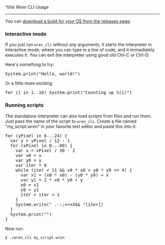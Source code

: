 ^title Wren CLI Usage

---


You can [download a build for your OS from the releases page](https://github.com/wren-lang/wren-cli/releases).

### Interactive mode

If you just run `wren_cli` without any arguments, it starts the interpreter in
interactive mode, where you can type in a line of code, and it immediately executes
it. You can exit the interpreter using good old Ctrl-C or Ctrl-D.

Here's something to try:

<pre class="snippet">
System.print("Hello, world!")
</pre>

Or a little more exciting:

<pre class="snippet">
for (i in 1..10) System.print("Counting up %(i)")
</pre>

### Running scripts

The standalone interpreter can also load scripts from files and run them. Just
pass the name of the script to `wren_cli`. Create a file named "my_script.wren" in
your favorite text editor and paste this into it:

<pre class="snippet">
for (yPixel in 0...24) {
  var y = yPixel / 12 - 1
  for (xPixel in 0...80) {
    var x = xPixel / 30 - 2
    var x0 = x
    var y0 = y
    var iter = 0
    while (iter < 11 && x0 * x0 + y0 * y0 <= 4) {
      var x1 = (x0 * x0) - (y0 * y0) + x
      var y1 = 2 * x0 * y0 + y
      x0 = x1
      y0 = y1
      iter = iter + 1
    }
    System.write(" .-:;+=xX$& "[iter])
  }
  System.print("")
}
</pre>

Now run:

    $ ./wren_cli my_script.wren
